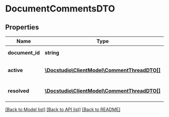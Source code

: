 # DocumentCommentsDTO

## Properties
Name | Type | Description | Notes
------------ | ------------- | ------------- | -------------
**document_id** | **string** | Document ID | [optional] 
**active** | [**\Docstudio\ClientModel\CommentThreadDTO[]**](CommentThreadDTO.md) | Active comment threads | [optional] 
**resolved** | [**\Docstudio\ClientModel\CommentThreadDTO[]**](CommentThreadDTO.md) | Resolved comment threads | [optional] 

[[Back to Model list]](../../README.md#documentation-for-models) [[Back to API list]](../../README.md#documentation-for-api-endpoints) [[Back to README]](../../README.md)

